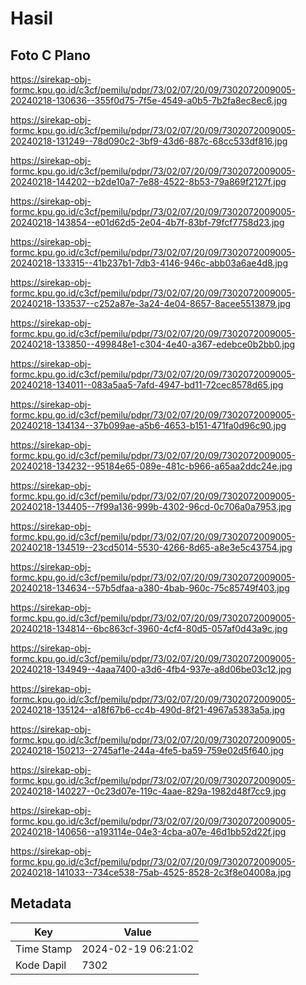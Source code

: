 # Hasil

## Foto C Plano

https://sirekap-obj-formc.kpu.go.id/c3cf/pemilu/pdpr/73/02/07/20/09/7302072009005-20240218-130636--355f0d75-7f5e-4549-a0b5-7b2fa8ec8ec6.jpg

https://sirekap-obj-formc.kpu.go.id/c3cf/pemilu/pdpr/73/02/07/20/09/7302072009005-20240218-131249--78d090c2-3bf9-43d6-887c-68cc533df816.jpg

https://sirekap-obj-formc.kpu.go.id/c3cf/pemilu/pdpr/73/02/07/20/09/7302072009005-20240218-144202--b2de10a7-7e88-4522-8b53-79a869f2127f.jpg

https://sirekap-obj-formc.kpu.go.id/c3cf/pemilu/pdpr/73/02/07/20/09/7302072009005-20240218-143854--e01d62d5-2e04-4b7f-83bf-79fcf7758d23.jpg

https://sirekap-obj-formc.kpu.go.id/c3cf/pemilu/pdpr/73/02/07/20/09/7302072009005-20240218-133315--41b237b1-7db3-4146-946c-abb03a6ae4d8.jpg

https://sirekap-obj-formc.kpu.go.id/c3cf/pemilu/pdpr/73/02/07/20/09/7302072009005-20240218-133537--c252a87e-3a24-4e04-8657-8acee5513879.jpg

https://sirekap-obj-formc.kpu.go.id/c3cf/pemilu/pdpr/73/02/07/20/09/7302072009005-20240218-133850--499848e1-c304-4e40-a367-edebce0b2bb0.jpg

https://sirekap-obj-formc.kpu.go.id/c3cf/pemilu/pdpr/73/02/07/20/09/7302072009005-20240218-134011--083a5aa5-7afd-4947-bd11-72cec8578d65.jpg

https://sirekap-obj-formc.kpu.go.id/c3cf/pemilu/pdpr/73/02/07/20/09/7302072009005-20240218-134134--37b099ae-a5b6-4653-b151-471fa0d96c90.jpg

https://sirekap-obj-formc.kpu.go.id/c3cf/pemilu/pdpr/73/02/07/20/09/7302072009005-20240218-134232--95184e65-089e-481c-b966-a65aa2ddc24e.jpg

https://sirekap-obj-formc.kpu.go.id/c3cf/pemilu/pdpr/73/02/07/20/09/7302072009005-20240218-134405--7f99a136-999b-4302-96cd-0c706a0a7953.jpg

https://sirekap-obj-formc.kpu.go.id/c3cf/pemilu/pdpr/73/02/07/20/09/7302072009005-20240218-134519--23cd5014-5530-4266-8d65-a8e3e5c43754.jpg

https://sirekap-obj-formc.kpu.go.id/c3cf/pemilu/pdpr/73/02/07/20/09/7302072009005-20240218-134634--57b5dfaa-a380-4bab-960c-75c85749f403.jpg

https://sirekap-obj-formc.kpu.go.id/c3cf/pemilu/pdpr/73/02/07/20/09/7302072009005-20240218-134814--6bc863cf-3960-4cf4-80d5-057af0d43a9c.jpg

https://sirekap-obj-formc.kpu.go.id/c3cf/pemilu/pdpr/73/02/07/20/09/7302072009005-20240218-134949--4aaa7400-a3d6-4fb4-937e-a8d06be03c12.jpg

https://sirekap-obj-formc.kpu.go.id/c3cf/pemilu/pdpr/73/02/07/20/09/7302072009005-20240218-135124--a18f67b6-cc4b-490d-8f21-4967a5383a5a.jpg

https://sirekap-obj-formc.kpu.go.id/c3cf/pemilu/pdpr/73/02/07/20/09/7302072009005-20240218-150213--2745af1e-244a-4fe5-ba59-759e02d5f640.jpg

https://sirekap-obj-formc.kpu.go.id/c3cf/pemilu/pdpr/73/02/07/20/09/7302072009005-20240218-140227--0c23d07e-119c-4aae-829a-1982d48f7cc9.jpg

https://sirekap-obj-formc.kpu.go.id/c3cf/pemilu/pdpr/73/02/07/20/09/7302072009005-20240218-140656--a193114e-04e3-4cba-a07e-46d1bb52d22f.jpg

https://sirekap-obj-formc.kpu.go.id/c3cf/pemilu/pdpr/73/02/07/20/09/7302072009005-20240218-141033--734ce538-75ab-4525-8528-2c3f8e04008a.jpg


## Metadata

| Key        | Value               |
| ---------- | ------------------- |
| Time Stamp | 2024-02-19 06:21:02 |
| Kode Dapil | 7302                |



